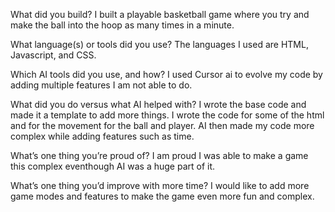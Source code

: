 What did you build?
I built a playable basketball game where you try and make the ball into the hoop as many times in a minute.

What language(s) or tools did you use?
The languages I used are HTML, Javascript, and CSS.

Which AI tools did you use, and how?
I used Cursor ai to evolve my code by adding multiple features I am not able to do.

What did you do versus what AI helped with?
I wrote the base code and made it a template to add more things. I wrote the code for some of the html and for the movement for the ball and player. AI then made my code more complex while adding features such as time.

What’s one thing you’re proud of?
I am proud I was able to make a game this complex eventhough AI was a huge part of it.

What’s one thing you’d improve with more time?
I would like to add more game modes and features to make the game even more fun and complex.
